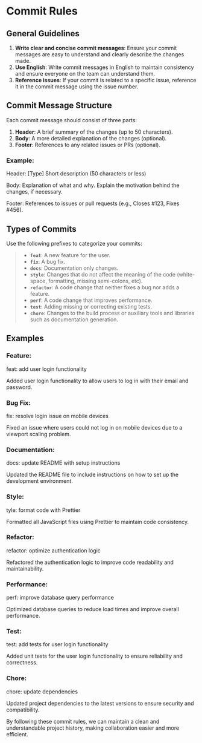 # Commit Rules

## General Guidelines

1. **Write clear and concise commit messages**: Ensure your commit messages are easy to understand and clearly describe the changes made.
2. **Use English**: Write commit messages in English to maintain consistency and ensure everyone on the team can understand them.
3. **Reference issues**: If your commit is related to a specific issue, reference it in the commit message using the issue number.

## Commit Message Structure

Each commit message should consist of three parts:

1. **Header**: A brief summary of the changes (up to 50 characters).
2. **Body**: A more detailed explanation of the changes (optional).
3. **Footer**: References to any related issues or PRs (optional).

### Example:

Header: [Type] Short description (50 characters or less)

Body:
Explanation of what and why.
Explain the motivation behind the changes, if necessary.

Footer:
References to issues or pull requests (e.g., Closes #123, Fixes #456).

## Types of Commits

Use the following prefixes to categorize your commits:

> - **`feat`**: A new feature for the user.
> - **`fix`**: A bug fix.
> - **`docs`**: Documentation only changes.
> - **`style`**: Changes that do not affect the meaning of the code (white-space, formatting, missing semi-colons, etc).
> - **`refactor`**: A code change that neither fixes a bug nor adds a feature.
> - **`perf`**: A code change that improves performance.
> - **`test`**: Adding missing or correcting existing tests.
> - **`chore`**: Changes to the build process or auxiliary tools and libraries such as documentation generation.

## Examples

### Feature:

feat: add user login functionality

Added user login functionality to allow users to log in with their email and password.

### Bug Fix:

fix: resolve login issue on mobile devices

Fixed an issue where users could not log in on mobile devices due to a viewport scaling problem.

### Documentation:

docs: update README with setup instructions

Updated the README file to include instructions on how to set up the development environment.

### Style:

tyle: format code with Prettier

Formatted all JavaScript files using Prettier to maintain code consistency.

### Refactor:

refactor: optimize authentication logic

Refactored the authentication logic to improve code readability and maintainability.

### Performance:

perf: improve database query performance

Optimized database queries to reduce load times and improve overall performance.

### Test:

test: add tests for user login functionality

Added unit tests for the user login functionality to ensure reliability and correctness.

### Chore:

chore: update dependencies

Updated project dependencies to the latest versions to ensure security and compatibility.

By following these commit rules, we can maintain a clean and understandable project history, making collaboration easier and more efficient.
